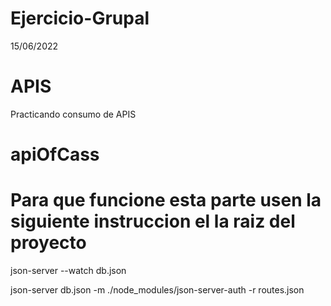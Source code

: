 # Ejercicio-Grupal
15/06/2022
# APIS
Practicando consumo de APIS
# apiOfCass

# Para que funcione esta parte usen la siguiente instruccion el la raiz del proyecto

json-server --watch db.json

json-server db.json -m ./node_modules/json-server-auth -r routes.json